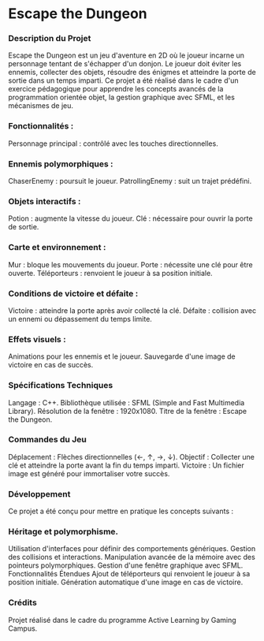 # Escape the Dungeon
### Description du Projet
Escape the Dungeon est un jeu d'aventure en 2D où le joueur incarne un personnage tentant de s'échapper d'un donjon. Le joueur doit éviter les ennemis, collecter des objets, résoudre des énigmes et atteindre la porte de sortie dans un temps imparti. Ce projet a été réalisé dans le cadre d'un exercice pédagogique pour apprendre les concepts avancés de la programmation orientée objet, la gestion graphique avec SFML, et les mécanismes de jeu.


### Fonctionnalités : 
Personnage principal : contrôlé avec les touches directionnelles.

### Ennemis polymorphiques :
ChaserEnemy : poursuit le joueur.
PatrollingEnemy : suit un trajet prédéfini.

### Objets interactifs :
Potion : augmente la vitesse du joueur.
Clé : nécessaire pour ouvrir la porte de sortie.

### Carte et environnement :
Mur : bloque les mouvements du joueur.
Porte : nécessite une clé pour être ouverte.
Téléporteurs : renvoient le joueur à sa position initiale.

### Conditions de victoire et défaite :
Victoire : atteindre la porte après avoir collecté la clé.
Défaite : collision avec un ennemi ou dépassement du temps limite.

### Effets visuels :
Animations pour les ennemis et le joueur.
Sauvegarde d'une image de victoire en cas de succès.

### Spécifications Techniques
Langage : C++.
Bibliothèque utilisée : SFML (Simple and Fast Multimedia Library).
Résolution de la fenêtre : 1920x1080.
Titre de la fenêtre : Escape the Dungeon.

### Commandes du Jeu
Déplacement : Flèches directionnelles (←, ↑, →, ↓).
Objectif : Collecter une clé et atteindre la porte avant la fin du temps imparti.
Victoire : Un fichier image est généré pour immortaliser votre succès.

### Développement
Ce projet a été conçu pour mettre en pratique les concepts suivants :

### Héritage et polymorphisme.
Utilisation d'interfaces pour définir des comportements génériques.
Gestion des collisions et interactions.
Manipulation avancée de la mémoire avec des pointeurs polymorphiques.
Gestion d'une fenêtre graphique avec SFML.
Fonctionnalités Étendues
Ajout de téléporteurs qui renvoient le joueur à sa position initiale.
Génération automatique d'une image en cas de victoire.

### Crédits
Projet réalisé dans le cadre du programme Active Learning by Gaming Campus.
